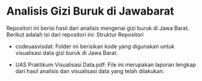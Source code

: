 # Analisis Gizi Buruk di Jawabarat
Repositori ini berisi hasil dari analisis mengenai gizi buruk di Jawa Barat. Berikut adalah isi dari repositori ini:
Struktur Repositori

- codeuasvisdat: Folder ini berisikan kode yang digunakan untuk visualisasi data gizi buruk di Jawa Barat.

- UAS Praktikum Visualisasi Data.pdf: File ini merupakan laporan lengkap dari hasil analisis dan visualisasi data yang telah dilakukan.
